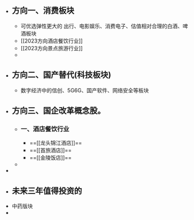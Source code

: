 - ## 方向一、消费板块
	- 可优选弹性更大的 出行、电影娱乐、消费电子、估值相对合理的白酒、啤酒板块
	- [[2023方向酒店餐饮行业]]
	- [[2023方向景点旅游行业]]
	-
- ## 方向二、国产替代(科技板块)
	- 数字经济中的信创、5G6G、国产软件、网络安全等板块
- ## 方向三、国企改革概念股。
	- ### 一、酒店餐饮行业
		- ==[[龙头锦江酒店]]==
		- ==[[首旅酒店]]==
		- ==[[金陵饭店]]==
	-
-
- ## 未来三年值得投资的
- 中药版块
-
